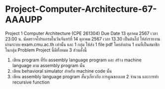 # Project-Computer-Architecture-67-AAAUPP
Project 1 Computer Architecture (CPE 261304)
Due Date 13 ตุลาคม 2567 เวลา 23.00 น.
นัดตรวจโปรแกรมในวันจันทร์ที่ 14 ตุลาคม 2567  เวลา 13.30 เป็นต้นไป
ให้ส่งรายงานผ่านระบบ exam.cmu.ac.th เท่านั้น และ 1 กลุ่ม ให้ส่ง 1 file pdf โดยส่งผ่าน 1 คนที่เป็นสมาชิกในกลุ่ม
Problem
        Project นี้มีทั้งหมด 3 ส่วนดั้งนี้
1. เขียน program ที่รับ assembly language program และ สร้าง machine language ตาม assembly program นั้น
2. เขียน behavioral simulator สำหรับ machine code นั้น
3. เขียน assembly language program สั้นๆเกี่ยวกับ การคูณของเลข 2 จำนวน และการทำ recursive function
